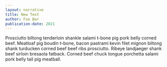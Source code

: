 ```yaml
---
layout: narrative
title: New Text
author: Foo Bar
publication-date: 2021
---
```

Prosciutto biltong tenderloin shankle salami t-bone pig pork belly corned beef. Meatloaf pig boudin t-bone, bacon pastrami kevin filet mignon biltong shank turducken corned beef beef ribs prosciutto. Ribeye landjaeger shank beef sirloin bresaola fatback. Corned beef chuck tongue porchetta salami pork belly tail pig meatball.